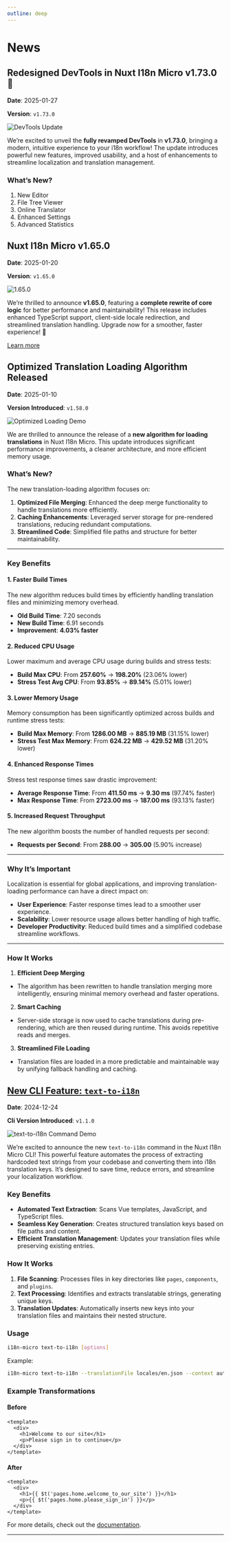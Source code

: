 ```yaml
---
outline: deep
---
```


# News


## Redesigned DevTools in Nuxt I18n Micro v1.73.0 🎉

**Date**: 2025-01-27

**Version**: `v1.73.0`

![DevTools Update](/1.73.0-devtools.gif)

We’re excited to unveil the **fully revamped DevTools** in **v1.73.0**, bringing a modern, intuitive experience to your i18n workflow! The update introduces powerful new features, improved usability, and a host of enhancements to streamline localization and translation management.

### What’s New?

1. New Editor
2. File Tree Viewer
3. Online Translator
4. Enhanced Settings
5. Advanced Statistics


## Nuxt I18n Micro v1.65.0

**Date**: 2025-01-20 

**Version**: `v1.65.0`

![1.65.0](/1.65.0.jpg)

We’re thrilled to announce **v1.65.0**, featuring a **complete rewrite of core logic** for better performance and maintainability! This release includes enhanced TypeScript support, client-side locale redirection, and streamlined translation handling. Upgrade now for a smoother, faster experience! 🚀

[Learn more](https://github.com/s00d/nuxt-i18n-micro/blob/main/CHANGELOG.md#v1650)

## Optimized Translation Loading Algorithm Released

**Date**: 2025-01-10

**Version Introduced**: `v1.58.0`

![Optimized Loading Demo](/optimized-loading.png)

We are thrilled to announce the release of a **new algorithm for loading translations** in Nuxt I18n Micro. This update introduces significant performance improvements, a cleaner architecture, and more efficient memory usage.

### What’s New?

The new translation-loading algorithm focuses on:
1. **Optimized File Merging**: Enhanced the deep merge functionality to handle translations more efficiently.
2. **Caching Enhancements**: Leveraged server storage for pre-rendered translations, reducing redundant computations.
3. **Streamlined Code**: Simplified file paths and structure for better maintainability.

---

### Key Benefits

#### **1. Faster Build Times**
The new algorithm reduces build times by efficiently handling translation files and minimizing memory overhead.

- **Old Build Time**: 7.20 seconds
- **New Build Time**: 6.91 seconds
- **Improvement**: **4.03% faster**

#### **2. Reduced CPU Usage**
Lower maximum and average CPU usage during builds and stress tests:

- **Build Max CPU**: From **257.60%** → **198.20%** (23.06% lower)
- **Stress Test Avg CPU**: From **93.85%** → **89.14%** (5.01% lower)

#### **3. Lower Memory Usage**
Memory consumption has been significantly optimized across builds and runtime stress tests:

- **Build Max Memory**: From **1286.00 MB** → **885.19 MB** (31.15% lower)
- **Stress Test Max Memory**: From **624.22 MB** → **429.52 MB** (31.20% lower)

#### **4. Enhanced Response Times**
Stress test response times saw drastic improvement:

- **Average Response Time**: From **411.50 ms** → **9.30 ms** (97.74% faster)
- **Max Response Time**: From **2723.00 ms** → **187.00 ms** (93.13% faster)

#### **5. Increased Request Throughput**
The new algorithm boosts the number of handled requests per second:

- **Requests per Second**: From **288.00** → **305.00** (5.90% increase)

---

### Why It’s Important

Localization is essential for global applications, and improving translation-loading performance can have a direct impact on:
- **User Experience**: Faster response times lead to a smoother user experience.
- **Scalability**: Lower resource usage allows better handling of high traffic.
- **Developer Productivity**: Reduced build times and a simplified codebase streamline workflows.

---

### How It Works

1. **Efficient Deep Merging**
  - The algorithm has been rewritten to handle translation merging more intelligently, ensuring minimal memory overhead and faster operations.

2. **Smart Caching**
  - Server-side storage is now used to cache translations during pre-rendering, which are then reused during runtime. This avoids repetitive reads and merges.

3. **Streamlined File Loading**
  - Translation files are loaded in a more predictable and maintainable way by unifying fallback handling and caching.


## [New CLI Feature: `text-to-i18n`](/guide/cli#🔄-text-to-i18n-command)

**Date**: 2024-12-24

**Cli Version Introduced**: `v1.1.0`

![text-to-i18n Command Demo](/text-to-i18n.gif)

We’re excited to announce the new `text-to-i18n` command in the Nuxt I18n Micro CLI! This powerful feature automates the process of extracting hardcoded text strings from your codebase and converting them into i18n translation keys. It’s designed to save time, reduce errors, and streamline your localization workflow.

### Key Benefits

- **Automated Text Extraction**: Scans Vue templates, JavaScript, and TypeScript files.
- **Seamless Key Generation**: Creates structured translation keys based on file paths and content.
- **Efficient Translation Management**: Updates your translation files while preserving existing entries.

### How It Works

1. **File Scanning**: Processes files in key directories like `pages`, `components`, and `plugins`.
2. **Text Processing**: Identifies and extracts translatable strings, generating unique keys.
3. **Translation Updates**: Automatically inserts new keys into your translation files and maintains their nested structure.

### Usage

```bash
i18n-micro text-to-i18n [options]
```

Example:

```bash
i18n-micro text-to-i18n --translationFile locales/en.json --context auth
```

### Example Transformations

#### Before
```vue
<template>
  <div>
    <h1>Welcome to our site</h1>
    <p>Please sign in to continue</p>
  </div>
</template>
```

#### After
```vue
<template>
  <div>
    <h1>{{ $t('pages.home.welcome_to_our_site') }}</h1>
    <p>{{ $t('pages.home.please_sign_in') }}</p>
  </div>
</template>
```

For more details, check out the [documentation](/guide/cli#🔄-text-to-i18n-command).


---

